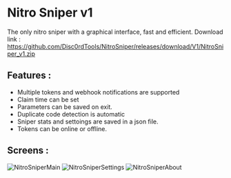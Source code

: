# Nitro Sniper v1

The only nitro sniper with a graphical interface, fast and efficient.
Download link : https://github.com/Disc0rdTools/NitroSniper/releases/download/V1/NitroSniper_v1.zip

## Features :

- Multiple tokens and webhook notifications are supported
- Claim time can be set
- Parameters can be saved on exit.
- Duplicate code detection is automatic
- Sniper stats and settoings are saved in a json file.
- Tokens can be online or offline.

 ## Screens :
![NitroSniperMain](https://github.com/Disc0rdTools/NitroSniper/assets/138772998/b62e9a0d-fc44-4711-980f-25e07ae61372)
![NitroSniperSettings](https://github.com/Disc0rdTools/NitroSniper/assets/138772998/671ff2bd-7a18-43fd-a65e-6277f7cfefb5)
![NitroSniperAbout](https://github.com/Disc0rdTools/NitroSniper/assets/138772998/a11d5e1f-0ea4-4b31-b023-69f8713e0759)
